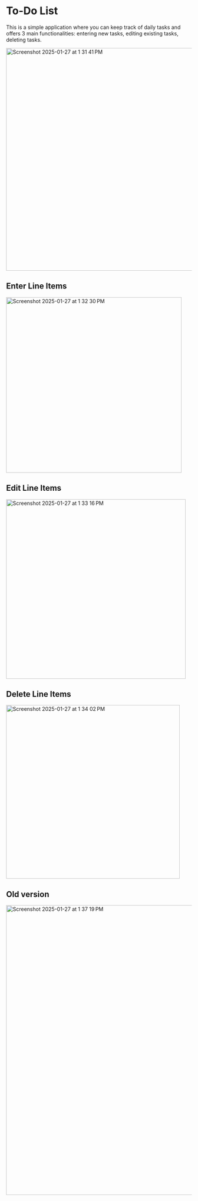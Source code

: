# To-Do List
This is a simple application where you can keep track of daily tasks and offers 3 main functionalities: entering new tasks, editing existing tasks, deleting tasks.

<img width="604" alt="Screenshot 2025-01-27 at 1 31 41 PM" src="https://github.com/user-attachments/assets/6b5ad03c-1fc0-480a-b969-2e211e5b7ce6" />

## Enter Line Items 

<img width="476" alt="Screenshot 2025-01-27 at 1 32 30 PM" src="https://github.com/user-attachments/assets/c7af3e18-7b2f-45d8-8ebe-75939df0f131" />

## Edit Line Items

<img width="487" alt="Screenshot 2025-01-27 at 1 33 16 PM" src="https://github.com/user-attachments/assets/662d6dd7-b245-4f94-9b53-c5ff834d8f54" />

## Delete Line Items

<img width="471" alt="Screenshot 2025-01-27 at 1 34 02 PM" src="https://github.com/user-attachments/assets/0a765eee-e6cd-4808-a4e0-58115ea6d7ca" />

## Old version

<img width="786" alt="Screenshot 2025-01-27 at 1 37 19 PM" src="https://github.com/user-attachments/assets/edd93c73-70be-4320-8966-dd4639ac9a9d" />

